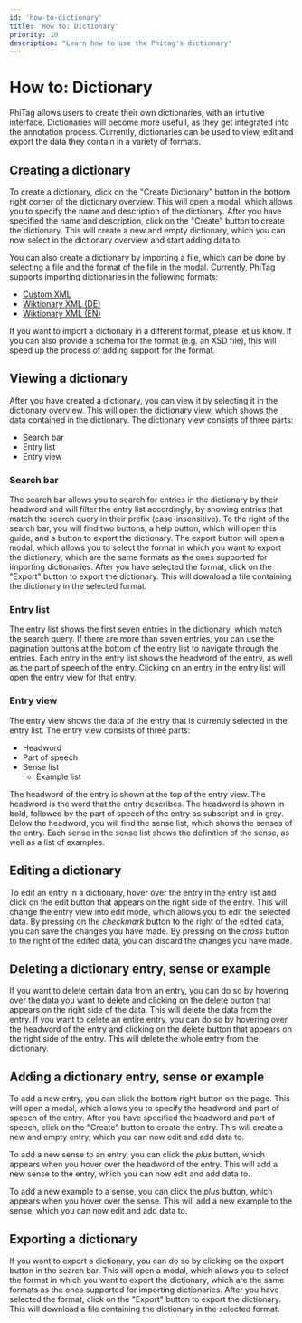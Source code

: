 ```yaml
---
id: 'how-to-dictionary'
title: 'How to: Dictionary'
priority: 10
description: "Learn how to use the Phitag's dictionary"
---
```


# How to: Dictionary

PhiTag allows users to create their own dictionaries, with an intuitive interface. Dictionaries will become more usefull, as they get integrated into the annotation process. Currently, dictionaries can be used to view, edit and export the data they contain in a variety of formats.

## Creating a dictionary

To create a dictionary, click on the "Create Dictionary" button in the bottom right corner of the dictionary overview. This will open a modal, which allows you to specify the name and description of the dictionary. After you have specified the name and description, click on the "Create" button to create the dictionary. This will create a new and empty dictionary, which you can now select in the dictionary overview and start adding data to.

You can also create a dictionary by importing a file, which can be done by selecting a file and the format of the file in the modal. Currently, PhiTag supports importing dictionaries in the following formats:
- [Custom XML](/guides/explained-dictionary-formats)
- [Wiktionary XML (DE)](/guides/explained-dictionary-formats)
- [Wiktionary XML (EN)](/guides/explained-dictionary-formats)

If you want to import a dictionary in a different format, please let us know. If you can also provide a schema for the format (e.g. an XSD file), this will speed up the process of adding support for the format.

## Viewing a dictionary

After you have created a dictionary, you can view it by selecting it in the dictionary overview. This will open the dictionary view, which shows the data contained in the dictionary. The dictionary view consists of three parts:
- Search bar
- Entry list
- Entry view

### Search bar

The search bar allows you to search for entries in the dictionary by their headword and will filter the entry list accordingly, by showing entries that match the search query in their prefix (case-insensitive). To the right of the search bar, you will find two buttons; a help button, which will open this guide, and a button to export the dictionary.
The export button will open a modal, which allows you to select the format in which you want to export the dictionary, which are the same formats as the ones supported for importing dictionaries. After you have selected the format, click on the "Export" button to export the dictionary. This will download a file containing the dictionary in the selected format.

### Entry list

The entry list shows the first seven entries in the dictionary, which match the search query. If there are more than seven entries, you can use the pagination buttons at the bottom of the entry list to navigate through the entries. Each entry in the entry list shows the headword of the entry, as well as the part of speech of the entry. Clicking on an entry in the entry list will open the entry view for that entry.

### Entry view

The entry view shows the data of the entry that is currently selected in the entry list. The entry view consists of three parts:
- Headword
- Part of speech
- Sense list
  - Example list

The headword of the entry is shown at the top of the entry view. The headword is the word that the entry describes. The headword is shown in bold, followed by the part of speech of the entry as subscript and in grey. Below the headword, you will find the sense list, which shows the senses of the entry. Each sense in the sense list shows the definition of the sense, as well as a list of examples.

## Editing a dictionary

To edit an entry in a dictionary, hover over the entry in the entry list and click on the edit button that appears on the right side of the entry. This will change the entry view into edit mode, which allows you to edit the selected data. By pressing on the *checkmark* button to the right of the edited data, you can save the changes you have made. By pressing on the *cross* button to the right of the edited data, you can discard the changes you have made. 

## Deleting a dictionary entry, sense or example

If you want to delete certain data from an entry, you can do so by hovering over the data you want to delete and clicking on the delete button that appears on the right side of the data. This will delete the data from the entry. If you want to delete an entire entry, you can do so by hovering over the headword of the entry and clicking on the delete button that appears on the right side of the entry. This will delete the whole entry from the dictionary.

## Adding a dictionary entry, sense or example

To add a new entry, you can click the bottom right button on the page. This will open a modal, which allows you to specify the headword and part of speech of the entry. After you have specified the headword and part of speech, click on the "Create" button to create the entry. This will create a new and empty entry, which you can now edit and add data to.

To add a new sense to an entry, you can click the *plus* button, which appears when you hover over the headword of the entry. This will add a new sense to the entry, which you can now edit and add data to.

To add a new example to a sense, you can click the *plus* button, which appears when you hover over the sense. This will add a new example to the sense, which you can now edit and add data to.

## Exporting a dictionary

If you want to export a dictionary, you can do so by clicking on the export button in the search bar. This will open a modal, which allows you to select the format in which you want to export the dictionary, which are the same formats as the ones supported for importing dictionaries. After you have selected the format, click on the "Export" button to export the dictionary. This will download a file containing the dictionary in the selected format.


